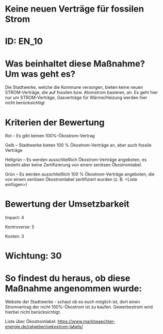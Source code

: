 # Keine neuen Verträge für fossilen Strom
# ID: EN_10
# Was beinhaltet diese Maßnahme? Um was geht es?

Die Stadtwerke, welche die Kommune versorgen, bieten keine neuen STROM-Verträge, die auf fossilen bzw. Atomstrom basieren, an. Es geht hier nur um STROM-Verträge, Gasverträge für Wärme/Heizung werden hier nicht berücksichtigt

# Kriterien der Bewertung

Rot – Es gibt keinen 100%-Ökostrom-Vertrag    

Gelb – Stadtwerke bieten 100 % Ökostrom-Verträge an, aber auch fossile Verträge    

Hellgrün – Es werden ausschließlich Ökostrom-Verträge angeboten, es besteht aber keine Zertifizierung von einem seriösen Ökostromlabel.    

Grün – Es werden ausschließlich 100 % Ökostrom-Verträge angeboten, die von einem seriösen Ökostromlabel zertifiziert wurden (z. B. <Liste einfügen>)

# Bewertung der Umsetzbarkeit

Impact: 4

Kontroverse: 5

Kosten: 3
# Wichtung: 30
# So findest du heraus, ob diese Maßnahme angenommen wurde:
Website der Stadtwerke - schaut ob es euch möglich ist, dort einen Stromvertrag der nicht 100%-Ökostrom ist zu kaufen. Gewerbestrom wird hierbei nicht berücksichtigt.

Liste über Ökostromlabel: https://www.marktwaechter-energie.de/ratgeber/oekostrom-labels/
